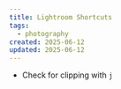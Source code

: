 ```yaml
---
title: Lightroom Shortcuts
tags:
  - photography
created: 2025-06-12
updated: 2025-06-12
---
```


- Check for clipping with `j`